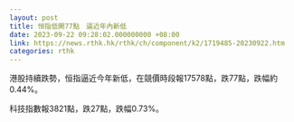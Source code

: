 ```yaml
---
layout: post
title: 恒指低開77點　逼近年內新低
date: 2023-09-22 09:28:02.000000000 +08:00
link: https://news.rthk.hk/rthk/ch/component/k2/1719485-20230922.htm
categories: rthk
---
```


港股持續跌勢，恒指逼近今年新低，在競價時段報17578點，跌77點，跌幅約0.44%。

科技指數報3821點，跌27點，跌幅0.73%。
